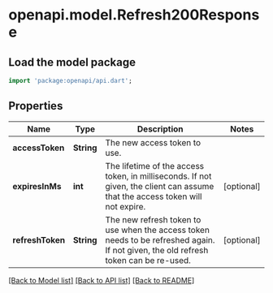 # openapi.model.Refresh200Response

## Load the model package
```dart
import 'package:openapi/api.dart';
```

## Properties
Name | Type | Description | Notes
------------ | ------------- | ------------- | -------------
**accessToken** | **String** | The new access token to use. | 
**expiresInMs** | **int** | The lifetime of the access token, in milliseconds. If not given, the client can assume that the access token will not expire. | [optional] 
**refreshToken** | **String** | The new refresh token to use when the access token needs to be refreshed again. If not given, the old refresh token can be re-used. | [optional] 

[[Back to Model list]](../README.md#documentation-for-models) [[Back to API list]](../README.md#documentation-for-api-endpoints) [[Back to README]](../README.md)


